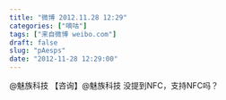 ```yaml
---
title: "微博 2012.11.28 12:29"
categories: ["嘀咕"]
tags: ["来自微博 weibo.com"]
draft: false
slug: "pAesps"
date: "2012-11-28 12:29:00"
---
```


<p>@魅族科技 【咨询】@魅族科技 没提到NFC，支持NFC吗？ ​​​​</p>

